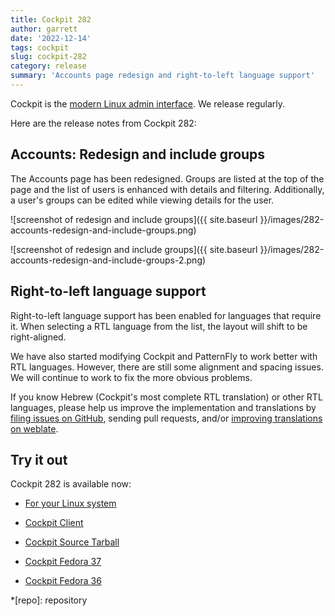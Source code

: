```yaml
---
title: Cockpit 282
author: garrett
date: '2022-12-14'
tags: cockpit
slug: cockpit-282
category: release
summary: 'Accounts page redesign and right-to-left language support'
---
```


Cockpit is the [modern Linux admin interface](https://cockpit-project.org/).
We release regularly.

Here are the release notes from Cockpit 282:


## Accounts: Redesign and include groups

The Accounts page has been redesigned. Groups are listed at the top of the page and the list of users is enhanced with details and filtering. Additionally, a user's groups can be edited while viewing details for the user.

![screenshot of redesign and include groups]({{ site.baseurl }}/images/282-accounts-redesign-and-include-groups.png)

![screenshot of redesign and include groups]({{ site.baseurl }}/images/282-accounts-redesign-and-include-groups-2.png)

## Right-to-left language support

Right-to-left language support has been enabled for languages that require it. When selecting a RTL language from the list, the layout will shift to be right-aligned.

We have also started modifying Cockpit and PatternFly to work better with RTL languages. However, there are still some alignment and spacing issues. We will continue to work to fix the more obvious problems.

If you know Hebrew (Cockpit's most complete RTL translation) or other RTL languages, please help us improve the implementation and translations by [filing issues on GitHub](https://github.com/cockpit-project/cockpit/issues/new?labels=bug,i18n), sending pull requests, and/or [improving translations on weblate](https://translate.fedoraproject.org/projects/cockpit/main/).


## Try it out

Cockpit 282 is available now:

* [For your Linux system](https://cockpit-project.org/running.html)
* [Cockpit Client](https://flathub.org/apps/details/org.cockpit_project.CockpitClient)

* [Cockpit Source Tarball](https://github.com/cockpit-project/cockpit/releases/tag/282)
* [Cockpit Fedora 37](https://bodhi.fedoraproject.org/updates/FEDORA-2022-14210d1ef5)
* [Cockpit Fedora 36](https://bodhi.fedoraproject.org/updates/FEDORA-2022-9eabd9cf61)

*[repo]: repository